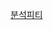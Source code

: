 [분석피티](https://chatgpt.com/g/g-685dd167d6d481918148ed6ba36881f0-gareul-hwalyonghan-deiteo-bunseoggwa-insaiteu-docul)
